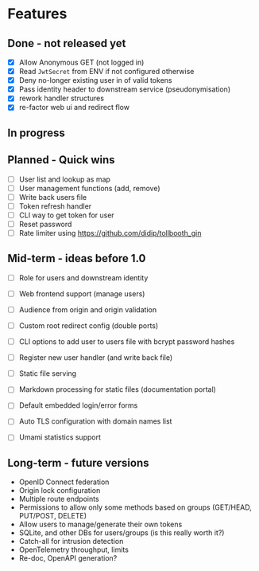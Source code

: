# Features



## Done - not released yet 

* [x] Allow Anonymous GET (not logged in)
* [x] Read `JwtSecret` from ENV if not configured otherwise
* [x] Deny no-longer existing user in of valid tokens
* [x] Pass identity header to downstream service (pseudonymisation)
* [x] rework handler structures
* [x] re-factor web ui and redirect flow

## In progress



## Planned - Quick wins

* [ ] User list and lookup as map
* [ ] User management functions (add, remove)
* [ ] Write back users file
* [ ] Token refresh handler
* [ ] CLI way to get token for user
* [ ] Reset password
* [ ] Rate limiter using https://github.com/didip/tollbooth_gin 

## Mid-term - ideas before 1.0

* [ ] Role for users and downstream identity
* [ ] Web frontend support (manage users)
* [ ] Audience from origin and origin validation
* [ ] Custom root redirect config (double ports)
* [ ] CLI options to add user to users file with bcrypt password hashes
* [ ] Register new user handler (and write back file)
* [ ] Static file serving 
* [ ] Markdown processing for static files (documentation portal)
* [ ] Default embedded login/error forms
* [ ] Auto TLS configuration with domain names list
* [ ] Umami statistics support


## Long-term - future versions

* OpenID Connect federation
* Origin lock configuration
* Multiple route endpoints
* Permissions to allow only some methods  based on groups (GET/HEAD, PUT/POST, DELETE)
* Allow users to manage/generate their own tokens
* SQLite, and other DBs for users/groups (is this really worth it?)
* Catch-all for intrusion detection
* OpenTelemetry throughput, limits
* Re-doc, OpenAPI generation?